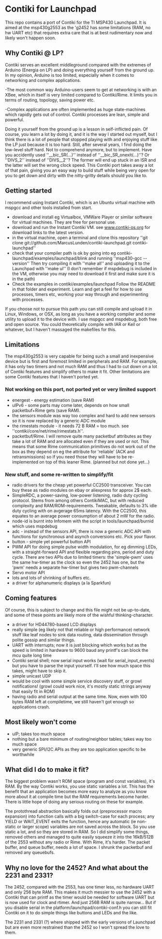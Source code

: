 # Contiki for Launchpad

This repo contains a port of Contiki for the TI MSP430 Launchpad.
It is aimed at the msp430g2553 as the 'g2452 has some limitations (RAM, no hw
UART etc) that requires extra care that is at best rudimentary now and likely
won't happen soon.

## Why Contiki @ LP?
Contiki serves an excellent middleground compared with the extremes of Arduino
(Energia on LP) and doing everything yourself from the ground up. In my opinion,
Arduino is too limited, especially when it comes to networking and complex
applications.

-The most common way Arduino-users seem to get at networking is
with an XBee, which in itself is very limited compared to Contiki/Rime. It
limits you in terms of routing, topology, saving power etc.

-Complex applications are often implemented as huge state-machines which
rapidly gets out of control. Contiki processes are lean, simple and powerful.

Doing it yourself from the ground up is a lesson in self-inflicted pain. Of
course, you learn a lot by doing it, and it is the way I started out myself, but
I think there is a lot of people that stopped playing with and enjoying stuff
like the LP just because it is too hard. Still, after several years, I find
doing the low-level stuff hard. Not to comprehend anymore, but to implement.
Have you accidently used ''__bic_SR(...)'' instead of ''__bic_SR_onexit(...)''?
Or ''DIVS_2'' instead of ''DIVS__2''? The former will end up stuck in an ISR and
the latter will set the wrong clock speed. This Contiki port takes away a lot of
that pain, giving you an easy way to build stuff while being very open for you
to get down and dirty with the nitty-gritty details should you like to.

## Getting started

I recommend using Instant Contiki, which is an Ubuntu
virtual machine with mspgcc and other tools installed from start.
* download and install eg Virtualbox, VMWare Player or similar
  software for virtual machines. They are free for personal use.
* download and run the Instant Contiki VM.
  see www.contiki-os.org for download links to the latest version.
* in the virtual machine, open a terminal and clone this repository
    ''git clone git://github.com/MarcusLunden/contiki-launchpad.git contiki-launchpad''
* check that your compiler path is ok by going into eg
    contiki-launchpad/examples/launchpad/blink
  and running
    ''msp430-gcc --version''
  Then try compiling it with
    ''make all''
  and uploading it to the Launchpad with
    ''make ul''
  (I don't remember if mspdebug is included in the VM, otherwise you may need to
  download it first and make sure it is in the path)
* Check the examples in contiki/examples/launchpad
  Follow the README in that folder and experiment. Learn and get a feel for
  how to use processes, timers etc, working your way through and experimenting
  with processes.

If you choose not to pursue this path you can still compile and upload it in Linux,
Windows, or OSX, as long as you have a working compiler and some utility to upload
it to the device with. I use mspgcc and mspdebug, both free and open source. You
could theoretically compile with IAR or Keil or whatever, but I haven't massaged
the makefiles for this.

## Limitations

The msp430g2553 is very capable for being such a small and inexpensive device but
is first and foremost limited in peripherals and RAM. For example, it has only
two timers and not much RAM and thus I had to cut down on a lot of Contiki
features and simplify others to make it fit. Other limitations are some Contiki
features that I haven't ported yet.

### Not working on this port, not ported yet or very limited support
*  energest - energy estimation (save RAM)
*  uIPv6 - some parts may come later, depends on how small packetbuf+Rime gets (save RAM).
*  the sensors module was way too complex and hard to add new sensors so it is
   now replaced by a generic ADC module
*  the rimestats module - it needs 72 B RAM = too much. see ''contiki/core/net/rime/rimestats.h''.
*  packetbuf/Rime. I will remove quite many packetbuf attributes as they take a
   lot of RAM and are allocated even if they are used or not. This means that
   some Rime communication primitives do not work out of the box as they depend
   on eg the attribute for 'reliable' (ACK and retransmissions) so if you need
   those they will have to be re-implemented on top of this leaner Rime.
   (planned but not done yet...)

### New stuff, and some re-written to simplify/fit
*  radio drivers for the cheap yet powerful CC2500 transceiver. You can buy these
   as radio modules on ebay or aliexpress for approx 2$ each.
*  SimpleRDC, a power-saving, low-power listening, radio duty cycling protocol.
   Stems from among others ContikiMAC, but with reduced complexity and RAM/ROM-requirements.
   Tweakable, defaults to 3% idle duty cycling with on avgerage 65ms latency.
   With the CC2500, this equates to an average power consumption of about 2 mW for
   the radio.
*  node-id is burnt into Infomem with the script in tools/launchpad/burnid which
   uses mspdebug
*  adc - instead of the sensors API, there is now a generic ADC API with functions
   for synchronous and asynch conversions etc. Pick your flavor.
*  button - simple yet powerful button API
*  PWM API for doing simple pulse width modulation, for eg dimming LEDs, with a
   straight-forward API and flexible regarding pins, period and duty cycle. There
   are two APIs due to limited timers: the 'simple-pwm' uses the same hw-timer as
   the clock so even the 2452 has one, but the 'pwm' needs a separate hw-timer
   but gives two pwm-channels
*  Servo motor API
*  lots and lots of shrinking of buffers etc.
*  a driver for alphanumeric displays (a la Sparkfun)

## Coming features

Of course, this is subject to change and this file might not be up-to-date, and
some of these points are likely more of the wishful thinking-character.

*  a driver for HD44780-based LCD displays
*  really simple (eg likely not that reliable or high performance) network stuff
   like leaf nodes to sink data routing, data dissemination through polite gossip
   and similar things.
*  UART with interrupts; now it is just blocking which works but as the speed is
   limited in hardware to 9600 baud any printf's can block the mcu quite long time
*  Contiki serial shell; now serial input works (wait for serial_input_events)
   but you have to parse the input yourself. I'll see how much space this takes,
   might have to skip it.
*  simple unicast UDP
*  would be cool with some simple service discovery stuff, or growl notifications!
   (growl could work nice, it's mostly static strings anyway that easily fit in ROM)
*  having radio and serial output at the same time. Now, even with 100 bytes RAM
   left at compiletime, we still haven't got enough so applications crash.

## Most likely won't come

*  uIP; takes too much space
*  nothing but a bare minimum of routing/neighbor tables; takes way too much space
*  very generic SPI/I2C APIs as they are too application specific to be worthwhile


## What did I do to make it fit?

The biggest problem wasn't ROM space (program and const variables), it's RAM.
By the way Contiki works, you use static variables a lot. This has the benefit
that an application becomes more easy to analyze as you know more about it at
compile time but the RAM requirements become harder. There is little hope of
doing any serious routing on these for example.

The protothread abstraction basically folds out (preprocessor macro expansion) into
function calls with a big switch-case for each process; any YIELD or WAIT_EVENT
exits the function, hence any automatic (ie non-static or larger scope) variables
are not saved across the block. So you use static a lot, and so they are stored
in RAM. So I did simplify some things, removed others and managed to quite easily
squeeze it into the 16kB/512B of the 2553 without any radio or Rime. With Rime,
it's harder. The packet buffer, and queue buffer, needs a lot of space. I shrunk
the packetbuf and removed any queuebufs.

## Why no love for the 2452? And what about the 2231 and 2331?

The 2452, compared with the 2553, has one timer less, no hardware UART and only
256 byte RAM. This makes it much messier to use the 2452 with a Contiki that can
printf as the timer would be needed for software UART but is now used for clock
and rtimer. And just 256B RAM is quite narrow... But if you disable serial in
the platform/launchpad/contiki-conf.h you can still fit Contiki on it to do
simple things like buttons and LEDs and the like.

The 2231 and 2331 (?) where shipped with the early versions of Launchpad but are
even more restrained than the 2452 so I won't spread the love to them.

